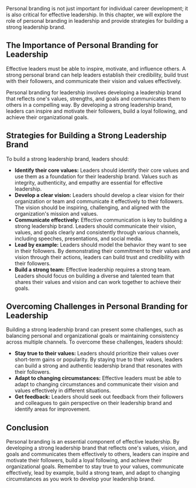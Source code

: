 
Personal branding is not just important for individual career development; it is also critical for effective leadership. In this chapter, we will explore the role of personal branding in leadership and provide strategies for building a strong leadership brand.

The Importance of Personal Branding for Leadership
--------------------------------------------------

Effective leaders must be able to inspire, motivate, and influence others. A strong personal brand can help leaders establish their credibility, build trust with their followers, and communicate their vision and values effectively.

Personal branding for leadership involves developing a leadership brand that reflects one's values, strengths, and goals and communicates them to others in a compelling way. By developing a strong leadership brand, leaders can inspire and motivate their followers, build a loyal following, and achieve their organizational goals.

Strategies for Building a Strong Leadership Brand
-------------------------------------------------

To build a strong leadership brand, leaders should:

* **Identify their core values:** Leaders should identify their core values and use them as a foundation for their leadership brand. Values such as integrity, authenticity, and empathy are essential for effective leadership.
* **Develop a clear vision:** Leaders should develop a clear vision for their organization or team and communicate it effectively to their followers. The vision should be inspiring, challenging, and aligned with the organization's mission and values.
* **Communicate effectively:** Effective communication is key to building a strong leadership brand. Leaders should communicate their vision, values, and goals clearly and consistently through various channels, including speeches, presentations, and social media.
* **Lead by example:** Leaders should model the behavior they want to see in their followers. By demonstrating their commitment to their values and vision through their actions, leaders can build trust and credibility with their followers.
* **Build a strong team:** Effective leadership requires a strong team. Leaders should focus on building a diverse and talented team that shares their values and vision and can work together to achieve their goals.

Overcoming Challenges in Personal Branding for Leadership
---------------------------------------------------------

Building a strong leadership brand can present some challenges, such as balancing personal and organizational goals or maintaining consistency across multiple channels. To overcome these challenges, leaders should:

* **Stay true to their values:** Leaders should prioritize their values over short-term gains or popularity. By staying true to their values, leaders can build a strong and authentic leadership brand that resonates with their followers.
* **Adapt to changing circumstances:** Effective leaders must be able to adapt to changing circumstances and communicate their vision and values effectively in different situations.
* **Get feedback:** Leaders should seek out feedback from their followers and colleagues to gain perspective on their leadership brand and identify areas for improvement.

Conclusion
----------

Personal branding is an essential component of effective leadership. By developing a strong leadership brand that reflects one's values, vision, and goals and communicates them effectively to others, leaders can inspire and motivate their followers, build a loyal following, and achieve their organizational goals. Remember to stay true to your values, communicate effectively, lead by example, build a strong team, and adapt to changing circumstances as you work to develop your leadership brand.
